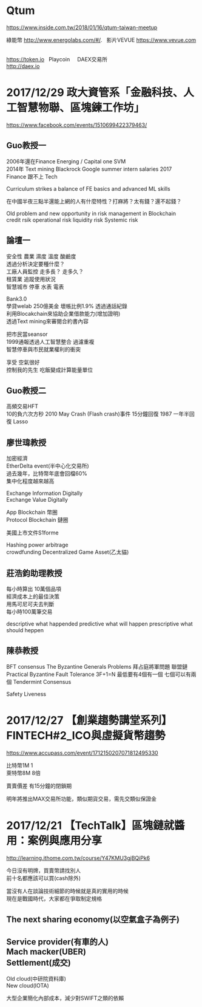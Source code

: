 # Qtum
https://www.inside.com.tw/2018/01/16/qtum-taiwan-meetup  

綠能幣
http://www.energolabs.com/#/. 
   
影片VEVUE
https://www.vevue.com  
  
https://token.io
  
Playcoin  
  
DAEX交易所  
http://daex.io  


# 2017/12/29 政大資管系「金融科技、人工智慧物聯、區塊鍊工作坊」
https://www.facebook.com/events/1510699422379463/

## Guo教授一
2006年還在Finance Energing / Capital one
SVM  
2014年 Text mining Blackrock Google
summer intern salaries 2017  
Finance 跟不上 Tech  
  
Curriculum strikes a balance of FE basics and advanced ML skills  
  
在中國半夜三點半還能上網的人有什麼特性？打麻將？太有錢？還不起錢？
  
Old problem and new opportunity in risk management in Blockchain  
credit rsik
operational risk
liquidity risk
Systemic risk

## 論壇一
安全性
農業 濕度 溫度 酸鹼度  
透過分析決定要種什麼？  
工廠人員監控 走多長？ 走多久？  
租賃業 追蹤使用狀況  
智慧城市 停車  水表 電表  

Bank3.0  
學貸welab 250億美金 壞帳比例1.9% 透過通話紀錄  
利用Blocakchain來協助企業借款能力(增加證明)  
透過Text mining來審閱合約書內容  
  
把市民當seansor  
1999通報透過人工智慧整合 過濾重複  
智慧停車與市民就業權利的衝突  
  
享受
空氣很好  
控制我的先生
吃飯變成計算能量單位  
  
## Guo教授二
高頻交易HFT  
10的負六次方秒
2010 May Crash (Flash crash)事件  15分鐘回復
1987 一年半回復
Lasso

## 廖世瑋教授
加密經濟  
EtherDelta event(半中心化交易所)  
過去幾年，比特幣年底會回檔60%  
集中化程度越來越高  
  
Exchange Information Digitally  
Exchange Value Digitally  
  
App Blockchain 幣圈  
Protocol Blockchain 鏈圈  
  
美國上市文件S1forme
  
Hashing power arbitrage  
crowdfunding
Decentralized Game Asset(乙太貓)
  
## 莊浩鈞助理教授
每小時算出 10萬個品項  
經濟成本上的最佳決策  
用馬可尼可夫去判斷  
每小時100萬筆交易

descriptive what happended
predictive what will happen
prescriptive what should heppen

## 陳恭教授
BFT consensus
The Byzantine Generals Problems
拜占庭將軍問題 聯盟鏈
Practical Byzantine Fault Tolerance
3F+1=N
最低要有4個有一個
七個可以有兩個
Tendermint Consensus
  
Safety Liveness

# 2017/12/27 【創業趨勢講堂系列】FINTECH#2_ICO與虛擬貨幣趨勢
https://www.accupass.com/event/1712150207071812495330  
  
比特幣1M 1  
萊特幣8M 8倍  
  
賣賣價差
有15分鐘的閉鎖期

明年將推出MAX交易所功能，類似期貨交易，需先交類似保證金

# 2017/12/21 【TechTalk】區塊鏈就醬用：案例與應用分享
http://learning.ithome.com.tw/course/Y47KMU3gjBQiPk6

今日沒有明牌，買賣幣請找別人  
前十名都應該可以買(cash除外)

當沒有人在談論技術細節的時候就是真的實用的時候  
現在是戰國時代，大家都在爭取制定規格  
  
The next sharing economy(以空氣盒子為例子)  
--  
Service provider(有車的人)  
Mach macker(UBER)  
Settlement(成交)  
--  
Old cloud(中研院資料庫)  
New cloud(IOTA)  
  
大型企業簡化內部成本，減少對SWIFT之類的依賴  
